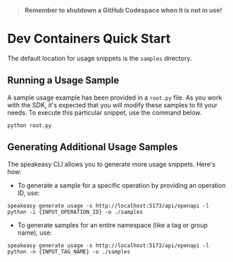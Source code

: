 
> **Remember to shutdown a GitHub Codespace when it is not in use!**

# Dev Containers Quick Start

The default location for usage snippets is the `samples` directory.

## Running a Usage Sample

A sample usage example has been provided in a `root.py` file. As you work with the SDK, it's expected that you will modify these samples to fit your needs. To execute this particular snippet, use the command below.

```
python root.py
```

## Generating Additional Usage Samples

The speakeasy CLI allows you to generate more usage snippets. Here's how:

- To generate a sample for a specific operation by providing an operation ID, use:

```
speakeasy generate usage -s http://localhost:5173/api/openapi -l python -i {INPUT_OPERATION_ID} -o ./samples
```

- To generate samples for an entire namespace (like a tag or group name), use:

```
speakeasy generate usage -s http://localhost:5173/api/openapi -l python -n {INPUT_TAG_NAME} -o ./samples
```
